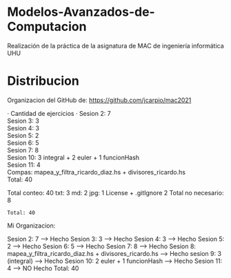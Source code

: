 # Modelos-Avanzados-de-Computacion
Realización de la práctica de la asignatura de MAC de ingeniería informática UHU



# Distribucion
Organizacion del GitHub de: https://github.com/jcarpio/mac2021

· Cantidad de ejercicios
	· Sesion 2:	7							
Sesion 3:	3							
Sesion 4:	3							
Sesion 5:	2							
Sesion 6:	5							
Sesion 7:	8							
Sesion 10:	3 integral + 2 euler + 1 funcionHash			
Sesion 11:	4							
Compas:		mapea_y_filtra_ricardo_diaz.hs +  divisores_ricardo.hs	
	Total: 	40

Total conteo:	40
txt:			3
md:			2
jpg:			1
License + .gitIgnore	2
Total no necesario:	8
	
	Total: 40


Mi Organizacion:

Sesion 2:	7							--> Hecho
Sesion 3:	3							--> Hecho
Sesion 4:	3							--> Hecho
Sesion 5:	2							--> Hecho
Sesion 6:	5							--> Hecho
Sesion 7:	8							--> Hecho
Sesion 8: 	mapea_y_filtra_ricardo_diaz.hs +  divisores_ricardo.hs	--> Hecho
sesion 9:	3 (integral)						--> Hecho
Sesion 10:	2 euler + 1 funcionHash					--> Hecho
Sesion 11:	4							--> NO Hecho
	Total:	40
